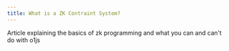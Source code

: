 ```yaml
---
title: What is a ZK Contraint System?
---
```


Article explaining the basics of zk programming and what you can and can't do with o1js